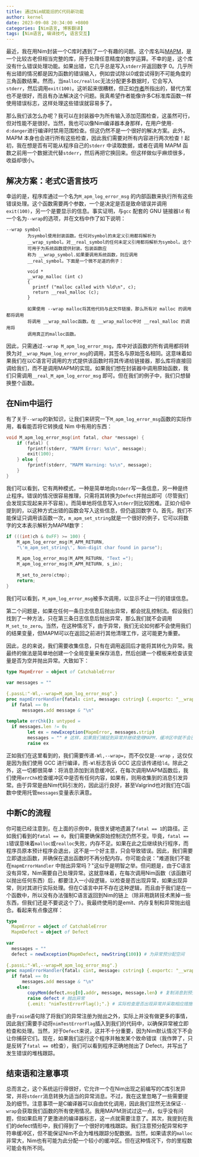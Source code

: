```yaml
---
title: 通过Nim赋能旧的C代码新功能
author: kernel
date: 2023-09-08 20:34:00 +0800
categories: [Nim语言, 博客翻译]
tags: [Nim语言, 编译技巧, 语言交互]
---
```


最近，我在用Nim封装一个C库时遇到了一个有趣的问题。这个库名叫[MAPM](https://github.com/LuaDist/mapm)，是一个比较古老但相当完整的库，用于处理任意精度的数学运算。不幸的是，这个库没有什么错误处理功能。如果出错，它几乎总是写入`stderr`并返回数字 0。几乎所有出错的情况都是因为函数的错误输入，例如尝试除以0或尝试得到不可能角度的三角函数结果。然而，当`malloc/realloc`无法分配更多数据时，它会写入`stderr`，然后调用`exit(100)`。这听起来很糟糕，但正如[作者](https://github.com/LuaDist/mapm/blob/master/DOCS/commentary.txt)所指出的，替代方案也不是很好，而且有办法解决这个问题。我真希望作者能像许多C标准库函数一样使用错误标志，这样处理这些错误就容易多了。

那么我们该怎么办呢？我可以在封装器中为所有输入添加范围检查，这虽然可行，但对性能不是很好。当然，我也可以像Nim编译器本身那样，在用户使用`-d:danger`进行编译时禁用范围检查。但这仍然不是一个很好的解决方案。此外，MAPM 本身也会进行所有这些检查，因此我们需要对所有内容进行两次检查！起初，我在想是否有可能从程序自己的`stderr` 中读取数据，或者在调用 MAPM 函数之前用一个数据流代替`stderr`，然后再把它换回来。但这样做似乎麻烦很多，收益却很小。

## 解决方案：老式C语言技巧

幸运的是，程序库通过一个名为`M_apm_log_error_msg` 的内部函数来执行所有这些错误处理。这个函数需要两个参数，一个是决定是否是致命错误并调用`exit(100)`，另一个是要显示的信息。事实证明，与`gcc` 配套的 GNU 链接器`ld` 有一个名为`--wrap`的选项，并在文档中作了如下说明：

```
--wrap symbol
        为symbol使用封装函数。任何对symbol的未定义引用都将解析为
        __wrap_symbol。对__real_symbol的任何未定义引用都将解析为symbol。这个
        可用于为系统函数提供封装。包装函数应
        称为 __wrap_symbol.如果要调用系统函数，则应调用
        __real_symbol。下面是一个微不足道的例子：
 
        void *
        __wrap_malloc (int c)
        {
          printf ("malloc called with %ld\n", c);
          return __real_malloc (c);
        }
 
        如果使用 --wrap malloc将其他代码与此文件链接，那么所有对 malloc 的调用都将调用
        将调用 __wrap_malloc函数。在 __wrap_malloc中对 __real_malloc 的调用将
        调用真正的malloc函数。 

```

因此，只需通过`--wrap M_apm_log_error_msg`，库中对该函数的所有调用都将转换为对`__wrap_Mapm_log_error_msg`的调用，其签名与原始签名相同。这意味着如果我们在以C语言可调用的方式提供该函数时将其传递给链接器，那么库将直接回调给我们，而不是调用MAPM的实现。如果我们想在封装器中调用原始函数，我们只需调用`__real_M_apm_log_error_msg` 即可。但在我们的例子中，我们只想替换整个函数。

## 在Nim中运行

有了关于`--wrap`的新知识，让我们来研究一下`M_apm_log_error_msg`函数的实际作用，看看能否将它转换成 Nim 中有用的东西：

```c
void M_apm_log_error_msg(int fatal, char *message) {
    if (fatal) {
        fprintf(stderr, "MAPM Error: %s\n", message);
        exit(100);
    } else {
        fprintf(stderr, "MAPM Warning: %s\n", message);
    }
}
```

我们可以看到，它有两种模式，一种是简单地向`stderr`写一条信息，另一种是终止程序。错误的情况很容易推理，只需将其转换为`Defect`并抛出即可（尽管我们会发现实现起来并不容易）。而简单地将信息写入`stderr`则比较困难。正如介绍中提到的，以这种方式出错的函数会写入这些信息，但仍返回数字 0。首先，我们不能保证只调用该函数一次，`m_apm_set_string`就是一个很好的例子，它可以将数字的文本表示解析为MAPM数字：

```c
if (((int)ch & 0xFF) >= 100) {
    M_apm_log_error_msg(M_APM_RETURN,
    "\'m_apm_set_string\', Non-digit char found in parse");
 
    M_apm_log_error_msg(M_APM_RETURN, "Text =");
    M_apm_log_error_msg(M_APM_RETURN, s_in);
 
    M_set_to_zero(ctmp);
    return;
}
```

我们可以看到，`M_apm_log_error_msg`被多次调用，以显示不止一行的错误信息。

第二个问题是，如果在任何一条日志信息后抛出异常，都会扰乱控制流。假设我们找到了一种方法，只在第三条日志信息后抛出异常，那么我们就不会调用`M_set_to_zero`。当然，在这种情况下，由于异常，我们无论如何都不会使用我们的结果变量，但MAPM可以在返回之前进行其他清理工作，这可能更为重要。

因此，总的来说，我们需要收集信息，只有在调用返回后才能将其转化为异常。我最终的做法是简单地创建一个全局变量来保存消息，然后创建一个模板来检查该变量是否为空并抛出异常。大致如下：

```nim
type MapmError = object of CatchableError
 
var messages = ""
 
{.passL:"-Wl,--wrap=M_apm_log_error_msg".}
proc mapmErrorHandler(fatal: cint, message: cstring) {.exportc: "__wrap_M_apm_log_error_msg.} =
  if fatal == 0:
      messages.add message & "\n"
 
template errChk(): untyped =
  if messages.len != 0:
        let ex = newException(MapmError, messages.strip)
        messages = "" # 这样，如果我们捕捉到异常并继续使用MAPM，缓冲区中就不会已经有东西了
        raise ex
```

正如我们在这里看到的，我们需要传递`-Wl,--wrap=`，而不仅仅是`--wrap` ，这仅仅是因为我们使用 GCC 进行编译，而`-Wl`标志告诉 GCC 这应该传递给`ld`。除此之外，这一切都很简单：将消息添加到消息缓冲区，在每次调用MAPM函数后，我们使用`errChk`检查缓冲区中是否有任何内容，如果有，则用收集到的消息引发异常。由于异常是由Nim代码引发的，因此运行良好，甚至Valgrind也对我们在C函数中使用托管`messages`变量表示满意。

## 中断C的流程

你可能已经注意到，在上面的示例中，我很关键地遗漏了`fatal == 1`的路径。正如我们看到的`fatal == 0`，我们需要确保原始控制流仍然不变。毕竟，`fatal == 1`错误意味着`malloc`或`realloc`失败，内存不足。如果在此之后继续执行程序，而程序员原本预计程序会退出，这不是一个好主意，只会导致错误。因此，我们需要立即退出函数，并确保在退出函数时不再分配内存。你可能会说："难道我们不能在`mapmErrorHandler` 中抛出异常吗？"这似乎是明智之举。但问题是，由于C语言没有异常，Nim需要自己处理异常。这就意味着，在每次调用Nim函数（该函数可以抛出任何东西）后，都要注入一小段逻辑，以检查是否出现异常，如果出现异常，则对其进行实际处理。但在C语言中并不存在这种逻辑，而且由于我们是在一个函数中，所以没有办法强制C语言返回到Nim的链上（除非用跳转技术黑掉一些东西，但我们还是不要说这个了）。我最终使用的是emit、内存复制和异常抛出组合。看起来有点像这样：

```nim
type
  MapmError = object of CatchableError
  MapmDefect = object of Defect
 
var
  messages = ""
  defect = newException(MapmDefect, newString(100)) # 为异常预分配空间
 
{.passL:"-Wl,--wrap=M_apm_log_error_msg".}
proc mapmErrorHandler(fatal: cint, message: cstring) {.exportc: "__wrap_M_apm_log_error_msg.} =
  if fatal == 0:
      messages.add message & "\n"
    else:
        copyMem(defect.msg[0].addr, message, message.len) # 复制消息到预分配buffer
        raise defect # 抛出异常
        {.emit: "nimTestErrorFlag();".} # 实际检查是否出现异常并采取相应措施
```

由于`raise`语句除了将我们的异常注册为抛出之外，实际上并没有做更多的事情，因此我们需要手动将`nimTestErrorFlag`插入到我们的代码中，以确保异常被立即检查和处理。当然，对于`Defect`来说，这并不十分重要，因为Nim默认情况下不会让你捕获它们。现在，如果我们运行这个程序并触发某个致命错误（我作弊了，只是反转了`fatal == 0`检查），我们可以看到程序正确地抛出了 Defect，并写出了发生错误的堆栈跟踪。

## 结束语和注意事项

总而言之，这个系统运行得很好，它允许一个在Nim出现之前编写的C库引发异常，并将`stderr`消息转换为适当的异常消息。不过，我在这里忽略了一些需要提及的细节。注意事项一是C编译器可以自由优化调用，因此我们显然无法保证`--wrap`会获取我们函数的所有使用情况。我用MAPM测试过这一点，似乎没有问题，但如果启用了更激进的编译器标志，这一点就需要注意了。其次，我提到在我们的defect情形中，我们得到了一个很好的堆栈跟踪。我们注意预分配异常和字符串缓冲区，但不能保证Nim不会为堆栈跟踪分配数据。当然，如果请求的`malloc`非常大，Nim也有可能为此分配一个较小的缓冲区。但在这种情况下，你的里程数可能会有所不同。